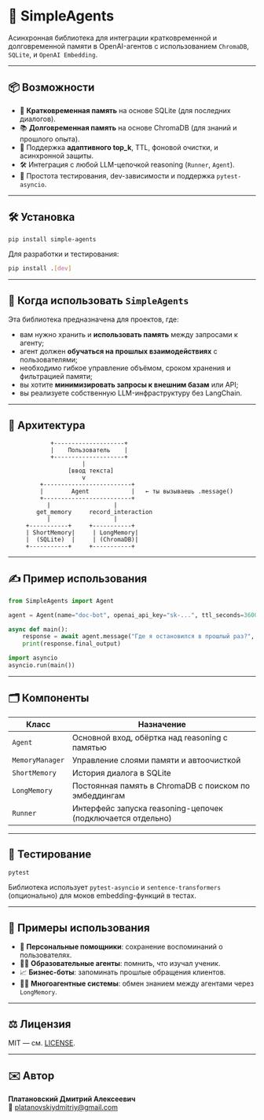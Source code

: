 # 🧠 SimpleAgents

Асинхронная библиотека для интеграции кратковременной и долговременной памяти в OpenAI-агентов с использованием `ChromaDB`, `SQLite`, и `OpenAI Embedding`.

---

## 📦 Возможности

- 🔄 **Кратковременная память** на основе SQLite (для последних диалогов).
- 📚 **Долговременная память** на основе ChromaDB (для знаний и прошлого опыта).
- 🧱 Поддержка **адаптивного top_k**, TTL, фоновой очистки, и асинхронной защиты.
- 🛠 Интеграция с любой LLM-цепочкой reasoning (`Runner`, `Agent`).
- 🧪 Простота тестирования, dev-зависимости и поддержка `pytest-asyncio`.

---

## 🛠 Установка

```bash
pip install simple-agents
```

Для разработки и тестирования:

```bash
pip install .[dev]
```

---

## 📌 Когда использовать `SimpleAgents`

Эта библиотека предназначена для проектов, где:

- вам нужно хранить и **использовать память** между запросами к агенту;
- агент должен **обучаться на прошлых взаимодействиях** с пользователями;
- необходимо гибкое управление объёмом, сроком хранения и фильтрацией памяти;
- вы хотите **минимизировать запросы к внешним базам** или API;
- вы реализуете собственную LLM-инфраструктуру без LangChain.

---

## 🧠 Архитектура

```text
            +--------------------+
            |    Пользователь    |
            +--------------------+
                     |
                 [ввод текста]
                     v
         +-------------------------+
         |        Agent            |   ← ты вызываешь .message()
         +-------------------------+
           |                  |
        get_memory     record_interaction
           |                  |
     +-----------+     +-----------+
     | ShortMemory|     | LongMemory|
     |  (SQLite)  |     | (ChromaDB)|
     +-----------+     +-----------+
```

---

## ✍️ Пример использования

```python
from SimpleAgents import Agent

agent = Agent(name="doc-bot", openai_api_key="sk-...", ttl_seconds=3600)

async def main():
    response = await agent.message("Где я остановился в прошлый раз?", user_id="user123")
    print(response.final_output)

import asyncio
asyncio.run(main())
```

---

## 🗂 Компоненты

| Класс           | Назначение                                                  |
|----------------|-------------------------------------------------------------|
| `Agent`         | Основной вход, обёртка над reasoning с памятью              |
| `MemoryManager` | Управление слоями памяти и автоочисткой                     |
| `ShortMemory`   | История диалога в SQLite                                    |
| `LongMemory`    | Постоянная память в ChromaDB с поиском по эмбеддингам       |
| `Runner`        | Интерфейс запуска reasoning-цепочек (подключается отдельно) |

---

## 🧪 Тестирование

```bash
pytest
```

Библиотека использует `pytest-asyncio` и `sentence-transformers` (опционально) для моков embedding-функций в тестах.

---

## 📂 Примеры использования

- 🤖 **Персональные помощники**: сохранение воспоминаний о пользователях.
- 🧑‍🏫 **Образовательные агенты**: помнить, что изучал ученик.
- 📈 **Бизнес-боты**: запоминать прошлые обращения клиентов.
- 🕵️‍♂️ **Многоагентные системы**: обмен знанием между агентами через `LongMemory`.

---

## ⚖️ Лицензия

MIT — см. [LICENSE](LICENSE).

---

## ✉️ Автор

**Платановский Дмитрий Алексеевич**  
📧 [platanovskiydmitriy@gmail.com](mailto:platanovskiydmitriy@gmail.com)